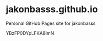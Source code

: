 # jakonbasss.github.io
Personal GitHub Pages site for jakonbasss




































































YBzFP0DYpLFKA8ImN
